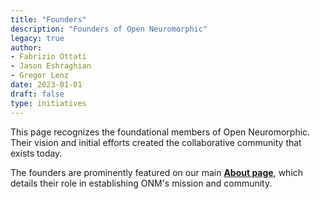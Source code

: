 ```yaml
---
title: "Founders"
description: "Founders of Open Neuromorphic"
legacy: true
author: 
- Fabrizio Ottati
- Jason Eshraghian
- Gregor Lenz
date: 2023-01-01
draft: false
type: initiatives
---
```


This page recognizes the foundational members of Open Neuromorphic. Their vision and initial efforts created the collaborative community that exists today.

The founders are prominently featured on our main **[About page](/about/)**, which details their role in establishing ONM's mission and community.
